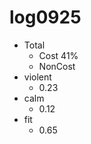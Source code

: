 # log0925
- Total
    + Cost 41%
    + NonCost
- violent
    + 0.23
- calm
    + 0.12
- fit
    + 0.65